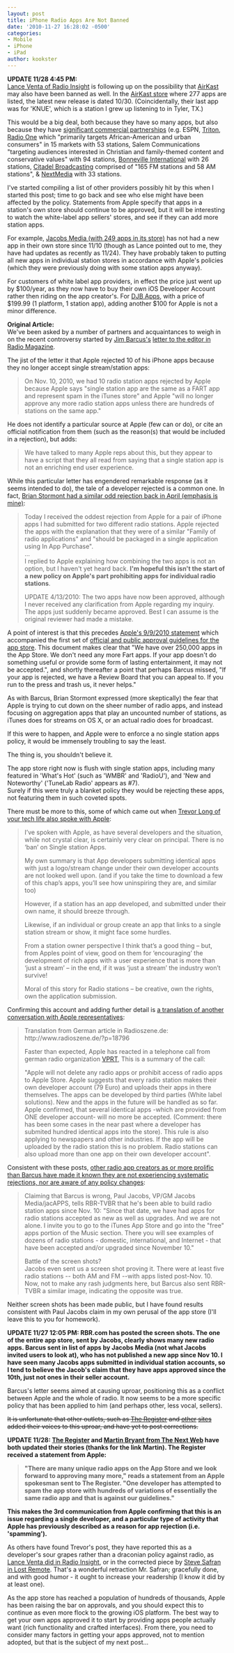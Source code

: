 ```yaml
---
layout: post
title: iPhone Radio Apps Are Not Banned
date: '2010-11-27 16:28:02 -0500'
categories:
- Mobile
- iPhone
- iPad
author: kookster
---
```

<p><b>UPDATE 11/28 4:45 PM:</b><br />
<a href="http://radioinsight.com/2010/apple-is-not-banning-all-radio-apps/">Lance Venta of Radio Insight</a> is following up on the possibility that <a href="http://airkast.com/">AirKast</a> may also have been banned as well.  In the <a href="http://itunes.apple.com/WebObjects/MZStore.woa/wa/viewArtistSeeAll?dkId=11&ids=334654363&softwareType=iPhone">AirKast store</a> where 277 apps are listed, the latest new release is dated 10/30.  (Coincidentally, their last app was for 'KNUE', which is a station I grew up listening to in Tyler, TX.)</p>
<p>This would be a big deal, both because they have so many apps, but also because they have <a href="http://www.airkast.com/pressreleases">significant commercial partnerships</a> (e.g. ESPN, <a href="http://www.tritondigitalmedia.com/">Triton</a>, <a href="http://www.radio-one.com/">Radio One</a> which "primarily targets African-American and urban consumers" in 15 markets with 53 stations, <a hef="http://www.salem.cc/">Salem Communications</a> "targeting audiences interested in Christian and family-themed content and conservative values" with 94 stations, <a href="http://www.bonneville.com/?nid=2">Bonneville International</a> with 26 stations, <a href="http://www.citadelbroadcasting.com/citadel_broadcasting.aspx?id=2657">Citadel Broadcasting</a> comprised of "165 FM stations and 58 AM stations", & <a href="http://www.nextmediagroup.net/radio">NextMedia</a> with 33 stations.</p>
<p>I've started compiling a list of other providers possibly hit by this when I started this post; time to go back and see who else might have been affected by the policy.  Statements from Apple specify that apps in a station's own store should continue to be approved, but it will be interesting to watch the white-label app sellers' stores, and see if they can add more station apps.</p>
<p>For example, <a href="http://itunes.apple.com/WebObjects/MZStore.woa/wa/viewArtistSeeAll?dkId=11&ids=303775585&softwareType=iPhone">Jacobs Media (with 249 apps in its store)</a> has not had a new app in their own store since 11/10 (though as Lance pointed out to me, they have had updates as recently as 11/24).  They have probably taken to putting all new apps in individual station stores in accordance with Apple's policies (which they were previously doing with some station apps anyway).</p>
<p>For customers of white label app providers, in effect the price just went up by $100/year, as they now have to buy their own iOS Developer Account rather then riding on the app creator's.  For <a href="http://www.djbapps.com/">DJB Apps</a>, with a price of  $199.99 (1 platform, 1 station app), adding another $100 for Apple is not a minor difference.</p>
<p><b>Original Article:</b><br />
We've been asked by a number of partners and acquaintances to weigh in on the recent controversy started by <a href="http://www.DJBapps.com" target="_blank">Jim Barcus's</a> <a href="http://radiomagonline.com/currents/news/apple_rejects_radio_apps_1122/">letter to the editor in Radio Magazine</a>.</p>
<p>The jist of the letter it that Apple rejected 10 of his iPhone apps because they no longer accept single stream/station apps:</p>
<blockquote><p>On Nov. 10, 2010, we had 10 radio station apps rejected by Apple because Apple says "single station app are the same as a FART app and represent spam in the iTunes store" and Apple "will no longer approve any more radio station apps unless there are hundreds of stations on the same app."
</p></blockquote>
<p>He does not identify a particular source at Apple (few can or do), or cite an official notification from them (such as the reason(s) that would be included in a rejection), but adds: </p>
<blockquote><p>We have talked to many Apple reps about this, but they appear to have a script that they all read from saying that a single station app is not an enriching end user experience.
</p></blockquote>
<p>While this particular letter has engendered remarkable response (as it seems intended to do), the tale of a developer rejected is a common one.  In fact, <a href="http://blog.stormyprods.com/2010/04/my-oddest-iphone-rejection-yet.html">Brian Stormont had a similar odd rejection back in April (emphasis is mine)</a>:</p>
<blockquote><p>
Today I received the oddest rejection from Apple for a pair of iPhone apps I had submitted for two different radio stations. Apple rejected the apps with the explanation that they were of a similar "Family of radio applications" and "should be packaged in a single application using In App Purchase".<br />
...<br />
I replied to Apple explaining how combining the two apps is not an option, but I haven't yet heard back. <b>I'm hopeful this isn't the start of a new policy on Apple's part prohibiting apps for individual radio stations</b>.</p>
<p>UPDATE 4/13/2010: The two apps have now been approved, although I never received any clarification from Apple regarding my inquiry. The apps just suddenly became approved. Best I can assume is the original reviewer had made a mistake.
</p></blockquote>
<p>A point of interest is that this precedes <a href="http://www.apple.com/pr/library/2010/09/09statement.html">Apple's 9/9/2010 statement</a> which accompanied the first set of <a href="https://developer.apple.com/appstore/resources/approval/guidelines.html">official and public approval guidelines for the app store</a>.  This document makes clear that "We have over 250,000 apps in the App Store. We don't need any more Fart apps. If your app doesn't do something useful or provide some form of lasting entertainment, it may not be accepted.", and shortly thereafter a point that perhaps Barcus missed, "If your app is rejected, we have a Review Board that you can appeal to. If you run to the press and trash us, it never helps."</p>
<p>As with Barcus, Brian Stormont expressed (more skeptically) the fear that Apple is trying to cut down on the sheer number of radio apps, and instead focusing on aggregation apps that play an uncounted number of stations, as iTunes does for streams on OS X, or an actual radio does for broadcast.</p>
<p>If this were to happen, and Apple were to enforce a no single station apps policy, it would be immensely troubling to say the least.</p>
<p>The thing is, you shouldn't believe it.</p>
<p>The app store right now is flush with single station apps, including many featured in 'What's Hot' (such as 'WMBR' and 'RadioU'), and 'New and Noteworthy' ('TuneLab Radio' appears as #7).<br />
Surely if this were truly a blanket policy they would be rejecting these apps, not featuring them in such coveted spots.</p>
<p>There must be more to this, some of which came out when <a href="http://yourtechlife.com/2010/11/24/apple-vs-the-radio-industry-not-quite/">Trevor Long of your tech life also spoke with Apple</a>:</p>
<blockquote><p>I’ve spoken with Apple, as have several developers and the situation,  while not crystal clear, is certainly very clear on principal.  There is no ‘ban’ on Single station Apps.</p>
<p>My own summary is that App developers submitting identical apps with just a logo/stream change under their own developer accounts are not looked well upon. (and if you take the time to download a few of this chap’s apps, you’ll see how uninspiring they are, and similar too)</p>
<p>However, if a station has an app developed, and submitted under their own name, it should breeze through.</p>
<p>Likewise, if an individual or group create an app that links to a single station stream or show, it might face some hurdles.</p>
<p>From a station owner perspective I think that’s a good thing – but, from Apples point of view, good on them for ‘encouraging’ the development of rich apps with a user experience that is more than ‘just a stream’ – in the end, if it was ‘just a stream’ the industry won’t survive!</p>
<p>Moral of this story for Radio stations – be creative, own the rights, own the application submission.
</p></blockquote>
<p>Confirming this account and adding further detail is <a href="http://www.spodtronic.com/radioapps/statement-en.html">a translation of another conversation with Apple representatives</a>:</p>
<blockquote><p>  Translation from German article in Radioszene.de:<br />
  http://www.radioszene.de/?p=18796</p>
<p>  Faster than expected, Apple has reacted in a telephone call from german radio organization <a href="http://www.vprt.de/">VPRT</a>, This is a summary of the call:</p>
<p>  "Apple will not delete any radio apps or prohibit access of radio apps to Apple Store. Apple suggests that every radio station makes their own developer account (79 Euro) and uploads their apps in there themselves. The apps can be developed by third parties (White label solutions). New and the apps in the future will be handled as so far. Apple confirmed, that several identical apps -which are provided from ONE developer account- will no more be accepted. (Comment: there has been some cases in the near past where a developer has submited hundred identical apps into the store). This rule is also applying to newspapers and other industries. If the app will be uploaded by the radio station this is no problem. Radio stations can also upload more than one app on their own developer account".
</p></blockquote>
<p>Consistent with these posts, <a href="http://www.rbr.com/media-news/internet/apple-cuts-all-single-station-radio-apps-from-iphone.html">other radio app creators as or more prolific than Barcus have made it known they are not experiencing systematic rejections, nor are aware of any policy changes</a>:</p>
<blockquote><p>  Claiming that Barcus is wrong, Paul Jacobs, VP/GM Jacobs Media/jacAPPS, tells RBR-TVBR that he's been able to build radio station apps since Nov. 10: "Since that date, we have had apps for radio stations accepted as new as well as upgrades.  And we are not alone.  I invite you to go to the iTunes App Store and go into the "free" apps portion of the Music section.  There you will see examples of dozens of radio stations - domestic, international, and Internet -  that have been accepted and/or upgraded since November 10."</p>
<p>  Battle of the screen shots?<br />
  Jacobs even sent us a screen shot proving it. There were at least five radio stations -- both AM and FM --with apps listed post-Nov. 10. Now, not to make any rash judgments here, but Barcus also sent RBR-TVBR a similar image, indicating the opposite was true.
</p></blockquote>
<p>Neither screen shots has been made public, but I have found results consistent with Paul Jacobs claim in my own perusal of the app store (I'll leave this to you for homework).</p>
<p><b>UPDATE 11/27 12:05 PM: RBR.com has posted the screen shots.  The one of the entire app store, sent by Jacobs, clearly shows many new radio apps.  Barcus sent in list of apps by Jacobs Media (not what Jacobs invited users to look at), who has not published a new app since Nov 10.  I have seen many Jacobs apps submitted in individual station accounts, so I tend to believe the Jacob's claim that they have apps approved since the 10th, just not ones in their seller account.</b></p>
<p>Barcus's letter seems aimed at causing uproar, positioning this as a conflict between Apple and the whole of radio.  It now seems to be a more specific policy that has been applied to him (and perhaps other, less vocal, sellers).</p>
<p><del datetime="2010-11-28T19:10:51+00:00">It is unfortunate that other outlets, such as <a href="http://www.theregister.co.uk/2010/11/24/apple_rejects_single_station_iphone_radio_apps/">The Register</a> and <a href="http://thenextweb.com/media/2010/11/25/sorry-apple-radio-apps-really-aren%E2%80%99t-the-same-as-fart-apps/">other</a> <a href="http://www.blogsdna.com/14103/apple-bans-radio-apps-that-don%E2%80%99t-have-%E2%80%98hundreds-of-stations%E2%80%99.htm">sites</a> added their voices to this uproar, and have yet to post corrections.<br />
</del></p>
<p><b>UPDATE 11/28: <a href="http://www.theregister.co.uk/2010/11/24/apple_rejects_single_station_iphone_radio_apps/">The Register</a> and <a href="http://thenextweb.com/media/2010/11/25/sorry-apple-radio-apps-really-aren%E2%80%99t-the-same-as-fart-apps/"> Martin Bryant from The Next Web</a> have both updated their stories (thanks for the link Martin).  The Register received a statement from Apple:</p>
<blockquote><p>"There are many unique radio apps on the App Store and we look forward to approving many more," reads a statement from an Apple spokesman sent to The Register. "One developer has attempted to spam the app store with hundreds of variations of essentially the same radio app and that is against our guidelines."
</p></blockquote>
<p>This makes the 3rd communication from Apple confirming that this is an issue regarding a single developer, and a particular type of activity that Apple has previously described as a reason for app rejection (i.e. 'spamming').<br />
</b></p>
<p>As others have found Trevor's post, they have reported this as a developer's sour grapes rather than a draconian policy  against radio, as <a href="http://radioinsight.com/2010/apple-is-not-banning-all-radio-apps/">Lance Venta did in Radio Insight</a>, or in the corrected piece by <a href="http://www.lostremote.com/2010/11/26/apple-bans-any-more-single-station-apps-at-itunes-store">Steve Safran in Lost Remote</a>. That's a wonderful retraction Mr. Safran; gracefully done, and with good humor - it ought to increase your readership (I know it did by at least one).</p>
<p>As the app store has reached a population of hundreds of thousands, Apple has been raising the bar on approvals, and you should expect this to continue as even more flock to the growing iOS platform.  The best way to get your own apps approved it to start by providing apps people actually want (rich functionality and crafted interfaces).  From there, you need to consider many factors in getting your apps approved, not to mention adopted, but that is the subject of my next post...</p>
